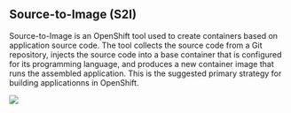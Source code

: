 ## Source-to-Image (S2I)
Source-to-Image is an OpenShift tool used to create containers based on application source code. The tool collects the source code from a Git repository, injects the source code into a base container that is configured for its programming language, and produces a new container image that runs the assembled application. This is the suggested primary strategy for building applicationns in OpenShift.

<img src="source-to-image.png"><br>


